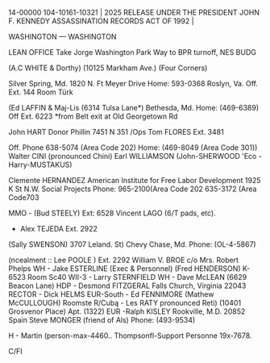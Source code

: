 14-00000
104-10161-10321 | 2025 RELEASE UNDER THE PRESIDENT JOHN F. KENNEDY ASSASSINATION RECORDS ACT OF 1992 |

WASHINGTON — WASHINGTON

LEAN OFFICE
Take Jorge Washington Park Way
to BPR turnoff,
NES BUDG

(A.C WHITE & Dorthy)
(10125 Markham Ave.)
(Four Corners)

Silver Spring, Md.
1820 N. Ft Meyer Drive
Home: 593-0368
Roslyn, Va.
Off. Ext. 144 Room Türk

(Ed LAFFIN & Maj-Lis
(6314 Tulsa Lane*)
Bethesda, Md.
Home: (469-6389)
Off Ext. 6223
*from Belt exit at Old Georgetown Rd

John HART
Donor Phillin
7451 N 351
/Ops Tom FLORES Ext. 3481

Off. Phone 638-5074 (Area Code 202)
Home: (469-8049 (Area Code 301))
Walter CINI (pronounced Chini)
Earl WILLIAMSON
(John-SHERWOOD
'Eco - Harry-MUSTAKUS)

Clemente HERNANDEZ
American Institute for Free
Labor Development
1925 K St N.W.
Social Projects
Phone: 965-2100(Area Code 202
635-3172 (Area Code703

MMO - (Bud STEELY)
Ext: 6528
Vincent LAGO (6/T pads, etc).
- Alex TEJEDA
Ext. 2922

(Sally SWENSON)
3707 Leland. St)
Chevy Chase, Md.
Phone: (OL-4-5867)

(ncealment :: Lee POOLE )
Ext. 2292
William V. BROE c/o Mrs. Robert Phelps
WH - Jake ESTERLINE (Exec & Personnel)
(Fred HENDERSON) K-6523 Room Sc40
WII-3 - Larry STERNFIELD
WH - Dave McLEAN (6629 Beacon Lane)
HDP - Desmond FITZGERAL Falls Church, Virginia 22043
RECTOR - Dick HELMS
EUR-South - Ed FENNIMORE
(Mathew McCULLOUGH) Roomste
R/Cubą - Les RATY pronounced Reti) (10401 Grosvenor Place) Apt. (1322)
EUR -Ralph KISLEY Rookville, M.D. 20852
Spain Steve MONGER (friend of Als) Phone: (493-9534)

H - Martin (person-max-4460..
Thompsonfl-Support Personne 19x-7678.

C/FI
